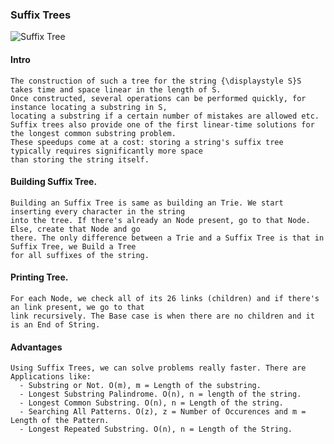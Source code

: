 ### Suffix Trees

![Suffix Tree](https://he-s3.s3.amazonaws.com/media/uploads/a55f8db.png)

#### Intro
    The construction of such a tree for the string {\displaystyle S}S takes time and space linear in the length of S.
    Once constructed, several operations can be performed quickly, for instance locating a substring in S,
    locating a substring if a certain number of mistakes are allowed etc.
    Suffix trees also provide one of the first linear-time solutions for the longest common substring problem.
    These speedups come at a cost: storing a string's suffix tree typically requires significantly more space
    than storing the string itself.

#### Building Suffix Tree.
    Building an Suffix Tree is same as building an Trie. We start inserting every character in the string
    into the tree. If there's already an Node present, go to that Node. Else, create that Node and go
    there. The only difference between a Trie and a Suffix Tree is that in Suffix Tree, we Build a Tree
    for all suffixes of the string.
   
#### Printing Tree.
    For each Node, we check all of its 26 links (children) and if there's an link present, we go to that
    link recursively. The Base case is when there are no children and it is an End of String.

#### Advantages
    Using Suffix Trees, we can solve problems really faster. There are Applications like:
      - Substring or Not. O(m), m = Length of the substring.
      - Longest Substring Palindrome. O(n), n = length of the string.
      - Longest Common Substring. O(n), n = Length of the string.
      - Searching All Patterns. O(z), z = Number of Occurences and m = Length of the Pattern.
      - Longest Repeated Substring. O(n), n = Length of the String.

